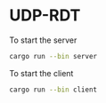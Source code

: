 # UDP-RDT

To start the server
```sh
cargo run --bin server
```

To start the client
```sh
cargo run --bin client
```
